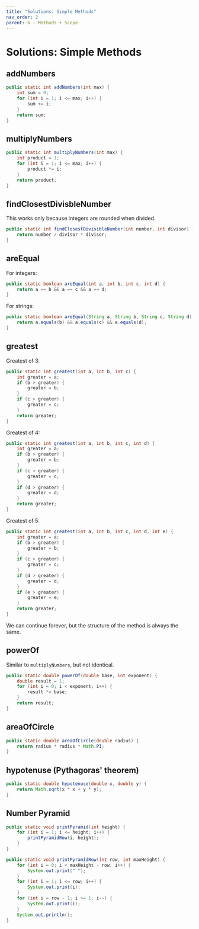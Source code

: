 ```yaml
---
title: "Solutions: Simple Methods"
nav_order: 2
parent: 6 - Methods + Scope
---
```


# Solutions: Simple Methods

## addNumbers

```java
public static int addNumbers(int max) {
    int sum = 0;
    for (int i = 1; i <= max; i++) {
        sum += i;
    }
    return sum;
}
```

## multiplyNumbers

```java
public static int multiplyNumbers(int max) {
    int product = 1;
    for (int i = 1; i <= max; i++) {
        product *= i;
    }
    return product;
}
```

## findClosestDivisbleNumber

This works only because integers are rounded when divided.

```java
public static int findClosestDivisibleNumber(int number, int divisor) {
    return number / divisor * divisor;
}
```

## areEqual

For integers:

```java
public static boolean areEqual(int a, int b, int c, int d) {
    return a == b && a == c && a == d;
}
```

For strings:

```java
public static boolean areEqual(String a, String b, String c, String d) {
    return a.equals(b) && a.equals(c) && a.equals(d);
}
```

## greatest

Greatest of 3:

```java
public static int greatest(int a, int b, int c) {
    int greater = a;
    if (b > greater) {
        greater = b;
    }
    if (c > greater) {
        greater = c;
    }
    return greater;
}
```

Greatest of 4:

```java
public static int greatest(int a, int b, int c, int d) {
    int greater = a;
    if (b > greater) {
        greater = b;
    }
    if (c > greater) {
        greater = c;
    }
    if (d > greater) {
        greater = d;
    }
    return greater;
}
```

Greatest of 5:

```java
public static int greatest(int a, int b, int c, int d, int e) {
    int greater = a;
    if (b > greater) {
        greater = b;
    }
    if (c > greater) {
        greater = c;
    }
    if (d > greater) {
        greater = d;
    }
    if (e > greater) {
        greater = e;
    }
    return greater;
}
```

We can continue forever, but the structure of the method is always the same.

## powerOf

Similar to `multiplyNumbers`, but not identical.

```java
public static double powerOf(double base, int exponent) {
    double result = 1;
    for (int i = 0; i < exponent; i++) {
        result *= base;
    }
    return result;
}
```

## areaOfCircle

```java
public static double areaOfCircle(double radius) {
    return radius * radius * Math.PI;
}
```

## hypotenuse (Pythagoras' theorem)

```java
public static double hypotenuse(double x, double y) {
    return Math.sqrt(x * x + y * y);
}
```

## Number Pyramid

```java
public static void printPyramid(int height) {
    for (int i = 1; i <= height; i++) {
        printPyramidRow(i, height);
    }
}

public static void printPyramidRow(int row, int maxHeight) {
    for (int i = 0; i < maxHeight - row; i++) {
        System.out.print(" ");
    }
    for (int i = 1; i <= row; i++) {
        System.out.print(i);
    }
    for (int i = row - 1; i >= 1; i--) {
        System.out.print(i);
    }
    System.out.println();
}
```
